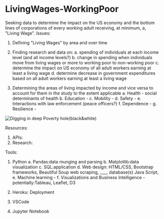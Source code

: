 # LivingWages-WorkingPoor
Seeking data to determine the impact on the US economy and the bottom lines of corporations of every working adult receiving, at minimum, a, "Living Wage".
Issues: 
  1. Defining "Living Wages" by area and over time
  2. Finding research and data on: 
    a. spending of individuals at each income level (and all income levels?)
    b. change in spending when individuals move from living wages or more to working poor to non-working poor
    c. determine the impact on US economy of all adult workers earning at least a living wage 
    d. determine decrease in government expenditures based on all adult workers earning at least a living wage
    
    
  3. Determining the areas of living impacted by income and vice versa to account for them in the study to the extent applicable
    a. Health - social determinants of health
    b. Education - 
    c. Mobility - 
    d. Safety - 
    e. Interactions with law enforcement (peace officers?)
    f. Dependence - 
    g. Resilience - 

![Digging in deep Poverty hole(black&white)](https://user-images.githubusercontent.com/61523717/104542941-b35ab180-55e1-11eb-9a8a-e4ee98a542d8.jpg)

Resources:
  1. APIs:
  2. Research:


Tools:
  1. Python
    a. Pandas:data munging and parsing
    b. Matplotlib:data visualization
    c. SQL:application
    d. Web design: HTML/CSS, Bootstrap frameworks, Beautiful Soup web scraping, ____ database(s) Java Script,
    e. Machine learning - 
    f. Visualizations and Business Intelligence - potentially:Tableau, Leaflet, D3
    
  2. Heroku: Deployment
  3. VSCode
  4. Jupyter Notebook
    
